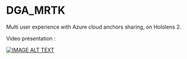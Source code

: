 # DGA_MRTK

Multi user experience with Azure cloud anchors sharing, on Hololens 2.

Video presentation :

[![IMAGE ALT TEXT](http://img.youtube.com/vi/jFxijhX8p1Q/0.jpg)](http://www.youtube.com/watch?v=jFxijhX8p1Q "Video Title")
